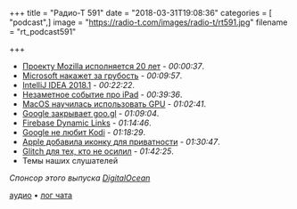 +++
title = "Радио-Т 591"
date = "2018-03-31T19:08:36"
categories = [ "podcast",]
image = "https://radio-t.com/images/radio-t/rt591.jpg"
filename = "rt_podcast591"

+++

- [Проекту Mozilla исполняется 20 лет](http://www.opennet.ru/opennews/art.shtml?num=48356) - *00:00:37*.
- [Microsoft накажет за грубость](https://techcrunch.com/2018/03/28/microsoft-can-ban-you-for-using-offensive-language/) - *00:09:57*.
- [IntelliJ IDEA 2018.1](https://blog.jetbrains.com/idea/2018/03/intellij-idea-2018-1-code-analysis-better-debugger-partial-git-commits-android-studio-3-0-and-other-improvements/) - *00:22:22*.
- [Незаметное событие про iPad](http://www.trustedreviews.com/news/apple-event-march-2018-launch-3433358) - *00:39:36*.
- [MacOS научилась использовать GPU](https://techcrunch.com/2018/03/30/macos-finally-gains-external-gpu-support/) - *01:02:41*.
- [Google закрывает goo.gl](https://www.engadget.com/2018/03/30/google-shutting-down-goo-gl-url-shortening-service/) - *01:09:04*.
- [Firebase Dynamic Links](https://firebase.google.com/products/dynamic-links/) - *01:14:46*.
- [Google не любит Kodi](https://www.theverge.com/2018/3/29/17176894/google-removes-kodi-search-autocomplete-anti-piracy) - *01:18:29*.
- [Apple добавила иконку для приватности](https://thenextweb.com/apple/2018/03/29/apple-ups-transparency-game-avoid-facebook-like-scandal/) - *01:30:47*.
- [Glitch для тех, кто не осилил](https://thenextweb.com/dd/2018/03/30/glitch-rewind-wants-make-version-control-easy-everyone/) - *01:42:25*.
- Темы наших слушателей

_Спонсор этого выпуска [DigitalOcean](https://www.digitalocean.com)_

[аудио](http://cdn.radio-t.com/rt_podcast591.mp3) • [лог чата](http://chat.radio-t.com/logs/radio-t-591.html)
<audio src="http://cdn.radio-t.com/rt_podcast591.mp3" preload="none"></audio>
